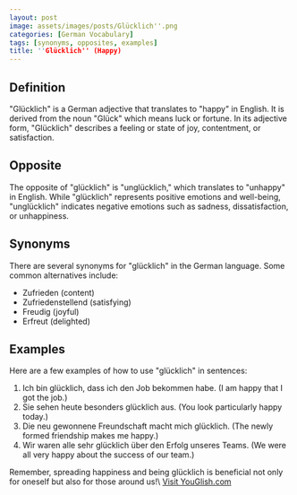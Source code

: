 ```yaml
---
layout: post
image: assets/images/posts/Glücklich''.png
categories: [German Vocabulary]
tags: [synonyms, opposites, examples]
title: ''Glücklich'' (Happy)
---
```


## Definition

"Glücklich" is a German adjective that translates to "happy" in English. It is derived from the noun "Glück" which means luck or fortune. In its adjective form, "Glücklich" describes a feeling or state of joy, contentment, or satisfaction.

## Opposite

The opposite of "glücklich" is "unglücklich," which translates to "unhappy" in English. While "glücklich" represents positive emotions and well-being, "unglücklich" indicates negative emotions such as sadness, dissatisfaction, or unhappiness.

## Synonyms

There are several synonyms for "glücklich" in the German language. Some common alternatives include:

- Zufrieden (content)
- Zufriedenstellend (satisfying)
- Freudig (joyful)
- Erfreut (delighted)

## Examples

Here are a few examples of how to use "glücklich" in sentences:

1. Ich bin glücklich, dass ich den Job bekommen habe. (I am happy that I got the job.)
2. Sie sehen heute besonders glücklich aus. (You look particularly happy today.)
3. Die neu gewonnene Freundschaft macht mich glücklich. (The newly formed friendship makes me happy.)
4. Wir waren alle sehr glücklich über den Erfolg unseres Teams. (We were all very happy about the success of our team.)

Remember, spreading happiness and being glücklich is beneficial not only for oneself but also for those around us!\ <a id="yg-widget-0" class="youglish-widget" data-query="''Glücklich''" data-lang="german" data-components="8412" data-auto-start="0" data-bkg-color="theme_light" data-title="How%20to%20pronounce%20''Glücklich''%20in%20German"  rel="nofollow" href="https://youglish.com">Visit YouGlish.com</a><script async src="https://youglish.com/public/emb/widget.js" charset="utf-8"></script>